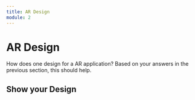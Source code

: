 ```yaml
---
title: AR Design
module: 2
---
```


# AR Design

How does one design for a AR application?  Based on your answers in the previous section, this should help.

## Show your Design